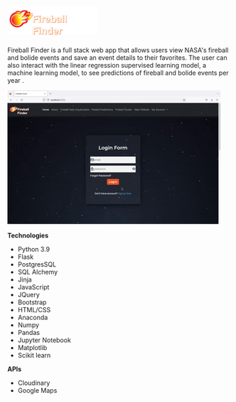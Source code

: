 # <img src="/static/images/logo.png" width="40%" alt="Fireball Finder">

Fireball Finder is a full stack web app that allows users view NASA's fireball and bolide events and save an event details to their favorites. The user can also
interact with the linear regression supervised learning model, a machine learning model, to see predictions of fireball and bolide events per year . 

![Homepage](/static/images/homepage.gif "Homepage") <br />

**Technologies**
* Python 3.9
* Flask
* PostgresSQL
* SQL Alchemy
* Jinja
* JavaScript
* JQuery
* Bootstrap
* HTML/CSS
* Anaconda
* Numpy
* Pandas
* Jupyter Notebook
* Matplotlib
* Scikit learn



**APIs**
* Cloudinary
* Google Maps

